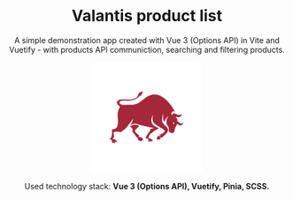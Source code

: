 <div style="margin-top:0; padding-top:0" align="center">
<h1 style="margin-top:0">Valantis product list</h1>
<p>A simple demonstration app created with Vue 3 (Options API) in Vite and Vuetify - with products API communiction, searching and filtering products.</p>
  
<img src="./src/assets/valantis-poster.webp" width="200"/>



<p>Used technology stack: <b>Vue 3 (Options API), Vuetify, Pinia, SCSS.</b></p>
